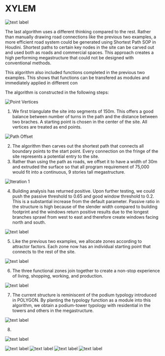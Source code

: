 # XYLEM

![text label](./imgs/r6.jpg)

The last algorithm uses a different thinking compared to the rest. Rather than manually drawing road connections like the previous two examples, a more efficient road system could be generated using Shortest Path SOP in Houdini. Shortest paths to certain key nodes in the site can be carved out and used both as roads and commercial spaces. This approach creates a high performing megastructure that could not be designed with conventional methods. 

This algorithm also included functions completed in the previous two examples. This shows that functions can be transfered as modules and immediately applied in different con

The algorithm is constructed in the following steps:

![Point Vertices](./imgs/c1.png)

1.	We first triangulate the site into segments of 150m. This offers a good balance between number of turns in the path and the distance between two braches. A starting point is chosen in the center of the site. All vertices are treated as end points. 

![Path Offset](./imgs/c2.png)

2.	The algorithm then carves out the shortest path that connects all boundary points to the start point. Every connection on the fringe of the site represents a potential entry to the site.
3.	Rather than using the path as roads, we offset it to have a width of 30m and extruded the surface so that all program requirement of 75,000 would fit into a continuous, 9 stories tall megastructure.

![Iteration 1](./imgs/c3.png)

4.	Building analysis has returned positive. Upon further testing, we could push the passive threshold to 0.65 and good window threshold to 0.2. This is a substantial increase from the default parameter. Passive ratio in the structure is high because of the slender width compared to  building footprint and the windows return positive results due to the longest branches sprawl from west to east and therefore create windows facing north and south.


![text label](./imgs/c4.png)


5.	Like the previous two examples, we allocate zones according to attractor factors. Each zone now has an individual starting point that connects to the rest of the site.

![text label](./imgs/c5.png)

6.  The three functional zones join together to create a non-stop experience of living, shopping, working, and production.

![text label](./imgs/c6.png)

7. The current structure is reminiscent of the podium typology introduced in POLYGON. By planting the typology function as a module into this algorithm, we obtain a podium-tower typology with residential in the towers and others in the megastructure. 

![text label](./imgs/c7.png)

8.

![text label](./imgs/c8.png)

![text label](./imgs/c9.png)
![text label](./imgs/c10.png)
![text label](./imgs/c11.png)
![text label](./imgs/r5.jpg)
